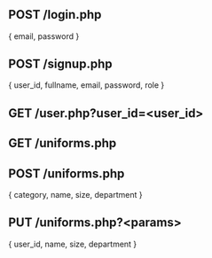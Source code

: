 #


## POST /login.php
{
    email, password
}
## POST /signup.php
{
    user_id, fullname, email, password, role
}
## GET /user.php?user_id=\<user_id\>

## GET /uniforms.php

## POST /uniforms.php
{
    category, name, size, department
}
## PUT /uniforms.php?\<params\>
{
    user_id, name, size, department
}
